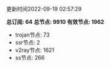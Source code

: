 更新时间2022-09-19 02:57:29

**总订阅: 64**
**总节点: 9910**
**有效节点: 1962**
- trojan节点: 73
- ssr节点: 2
- v2ray节点: 1621
- ss节点: 266
